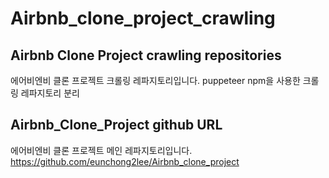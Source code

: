 # Airbnb_clone_project_crawling

## Airbnb Clone Project crawling repositories
에어비엔비 클론 프로젝트 크롤링 레파지토리입니다.
puppeteer npm을 사용한 크롤링
레파지토리 분리

## Airbnb_Clone_Project github URL
에어비엔비 클론 프로젝트 메인 레파지토리입니다.
https://github.com/eunchong2lee/Airbnb_clone_project
